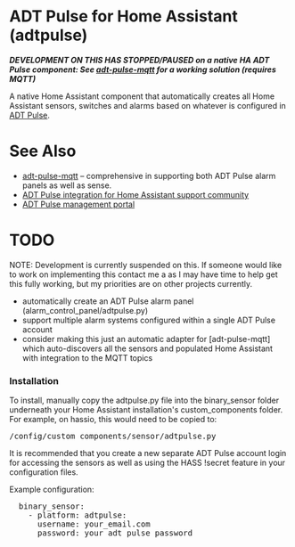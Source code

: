# ADT Pulse for Home Assistant (adtpulse)

***DEVELOPMENT ON THIS HAS STOPPED/PAUSED on a native HA ADT Pulse component: See [adt-pulse-mqtt](https://github.com/haruny/adt-pulse-mqtt) for a working solution (requires MQTT)***

A native Home Assistant component that automatically creates all Home Assistant sensors, switches
and alarms based on whatever is configured in [ADT Pulse](https://portal.adtpulse.com/).

# See Also

* [adt-pulse-mqtt](https://github.com/haruny/adt-pulse-mqtt) – comprehensive in supporting both ADT Pulse alarm panels as well as sense.
* [ADT Pulse integration for Home Assistant support community](https://community.home-assistant.io/t/adt-pulse-integration/10160/149)
* [ADT Pulse management portal](https://portal.adtpulse.com/)

# TODO

NOTE: Development is currently suspended on this. If someone would like to work on implementing this contact me a
as I may have time to help get this fully working, but my priorities are on other projects currently.

- automatically create an ADT Pulse alarm panel (alarm_control_panel/adtpulse.py)
- support multiple alarm systems configured within a single ADT Pulse account
- consider making this just an automatic adapter for [adt-pulse-mqtt] which auto-discovers all the sensors and populated Home Assistant with integration to the MQTT topics 

### Installation

To install, manually copy the adtpulse.py file into the binary_sensor folder
underneath your Home Assistant installation's custom_components folder.
For example, on hassio, this would need to be copied to:
<pre>/config/custom_components/sensor/adtpulse.py</pre>

It is recommended that you create a new separate ADT Pulse account login
for accessing the sensors as well as using the HASS !secret feature in
your configuration files.

Example configuration:
<pre>  binary_sensor:
    - platform: adtpulse:
      username: your_email.com
      password: your_adt_pulse_password</pre>
